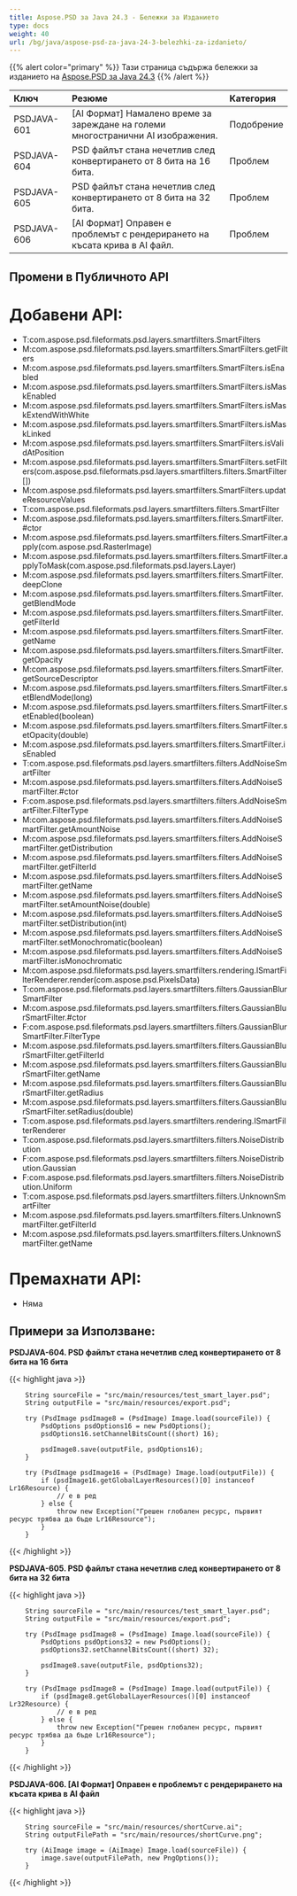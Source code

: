 ```yaml
---
title: Aspose.PSD за Java 24.3 - Бележки за Изданието
type: docs
weight: 40
url: /bg/java/aspose-psd-za-java-24-3-belezhki-za-izdanieto/
---
```


{{% alert color="primary" %}} Тази страница съдържа бележки за изданието на [Aspose.PSD за Java 24.3](https://downloads.aspose.com/psd/java/new-releases/aspose.psd-for-java-24.3/) {{% /alert %}}

| **Ключ**    | **Резюме**                                                                  | **Категория** |
|:------------|:---------------------------------------------------------------------------|:-------------|
| PSDJAVA-601 | [AI Формат] Намалено време за зареждане на големи многoстранични AI изображения. | Подобрение  |
| PSDJAVA-604 | PSD файлът стана нечетлив след конвертирането от 8 бита на 16 бита.        | Проблем     |
| PSDJAVA-605 | PSD файлът стана нечетлив след конвертирането от 8 бита на 32 бита.        | Проблем     |
| PSDJAVA-606 | [AI Формат] Оправен е проблемът с рендерирането на късата крива в AI файл. | Проблем     |

## **Промени в Публичното API**
# **Добавени API:**

- T:com.aspose.psd.fileformats.psd.layers.smartfilters.SmartFilters
- M:com.aspose.psd.fileformats.psd.layers.smartfilters.SmartFilters.getFilters
- M:com.aspose.psd.fileformats.psd.layers.smartfilters.SmartFilters.isEnabled 
- M:com.aspose.psd.fileformats.psd.layers.smartfilters.SmartFilters.isMaskEnabled 
- M:com.aspose.psd.fileformats.psd.layers.smartfilters.SmartFilters.isMaskExtendWithWhite 
- M:com.aspose.psd.fileformats.psd.layers.smartfilters.SmartFilters.isMaskLinked 
- M:com.aspose.psd.fileformats.psd.layers.smartfilters.SmartFilters.isValidAtPosition 
- M:com.aspose.psd.fileformats.psd.layers.smartfilters.SmartFilters.setFilters(com.aspose.psd.fileformats.psd.layers.smartfilters.filters.SmartFilter[])
- M:com.aspose.psd.fileformats.psd.layers.smartfilters.SmartFilters.updateResourceValues 
- T:com.aspose.psd.fileformats.psd.layers.smartfilters.filters.SmartFilter 
- M:com.aspose.psd.fileformats.psd.layers.smartfilters.filters.SmartFilter.#ctor 
- M:com.aspose.psd.fileformats.psd.layers.smartfilters.filters.SmartFilter.apply(com.aspose.psd.RasterImage)
- M:com.aspose.psd.fileformats.psd.layers.smartfilters.filters.SmartFilter.applyToMask(com.aspose.psd.fileformats.psd.layers.Layer)
- M:com.aspose.psd.fileformats.psd.layers.smartfilters.filters.SmartFilter.deepClone 
- M:com.aspose.psd.fileformats.psd.layers.smartfilters.filters.SmartFilter.getBlendMode 
- M:com.aspose.psd.fileformats.psd.layers.smartfilters.filters.SmartFilter.getFilterId 
- M:com.aspose.psd.fileformats.psd.layers.smartfilters.filters.SmartFilter.getName 
- M:com.aspose.psd.fileformats.psd.layers.smartfilters.filters.SmartFilter.getOpacity 
- M:com.aspose.psd.fileformats.psd.layers.smartfilters.filters.SmartFilter.getSourceDescriptor 
- M:com.aspose.psd.fileformats.psd.layers.smartfilters.filters.SmartFilter.setBlendMode(long)
- M:com.aspose.psd.fileformats.psd.layers.smartfilters.filters.SmartFilter.setEnabled(boolean)
- M:com.aspose.psd.fileformats.psd.layers.smartfilters.filters.SmartFilter.setOpacity(double)
- M:com.aspose.psd.fileformats.psd.layers.smartfilters.filters.SmartFilter.isEnabled 
- T:com.aspose.psd.fileformats.psd.layers.smartfilters.filters.AddNoiseSmartFilter 
- M:com.aspose.psd.fileformats.psd.layers.smartfilters.filters.AddNoiseSmartFilter.#ctor 
- F:com.aspose.psd.fileformats.psd.layers.smartfilters.filters.AddNoiseSmartFilter.FilterType 
- M:com.aspose.psd.fileformats.psd.layers.smartfilters.filters.AddNoiseSmartFilter.getAmountNoise 
- M:com.aspose.psd.fileformats.psd.layers.smartfilters.filters.AddNoiseSmartFilter.getDistribution 
- M:com.aspose.psd.fileformats.psd.layers.smartfilters.filters.AddNoiseSmartFilter.getFilterId 
- M:com.aspose.psd.fileformats.psd.layers.smartfilters.filters.AddNoiseSmartFilter.getName 
- M:com.aspose.psd.fileformats.psd.layers.smartfilters.filters.AddNoiseSmartFilter.setAmountNoise(double)
- M:com.aspose.psd.fileformats.psd.layers.smartfilters.filters.AddNoiseSmartFilter.setDistribution(int)
- M:com.aspose.psd.fileformats.psd.layers.smartfilters.filters.AddNoiseSmartFilter.setMonochromatic(boolean)
- M:com.aspose.psd.fileformats.psd.layers.smartfilters.filters.AddNoiseSmartFilter.isMonochromatic 
- M:com.aspose.psd.fileformats.psd.layers.smartfilters.rendering.ISmartFilterRenderer.render(com.aspose.psd.PixelsData)
- T:com.aspose.psd.fileformats.psd.layers.smartfilters.filters.GaussianBlurSmartFilter 
- M:com.aspose.psd.fileformats.psd.layers.smartfilters.filters.GaussianBlurSmartFilter.#ctor 
- F:com.aspose.psd.fileformats.psd.layers.smartfilters.filters.GaussianBlurSmartFilter.FilterType 
- M:com.aspose.psd.fileformats.psd.layers.smartfilters.filters.GaussianBlurSmartFilter.getFilterId 
- M:com.aspose.psd.fileformats.psd.layers.smartfilters.filters.GaussianBlurSmartFilter.getName 
- M:com.aspose.psd.fileformats.psd.layers.smartfilters.filters.GaussianBlurSmartFilter.getRadius 
- M:com.aspose.psd.fileformats.psd.layers.smartfilters.filters.GaussianBlurSmartFilter.setRadius(double)
- T:com.aspose.psd.fileformats.psd.layers.smartfilters.rendering.ISmartFilterRenderer 
- T:com.aspose.psd.fileformats.psd.layers.smartfilters.filters.NoiseDistribution 
- F:com.aspose.psd.fileformats.psd.layers.smartfilters.filters.NoiseDistribution.Gaussian 
- F:com.aspose.psd.fileformats.psd.layers.smartfilters.filters.NoiseDistribution.Uniform 
- T:com.aspose.psd.fileformats.psd.layers.smartfilters.filters.UnknownSmartFilter 
- M:com.aspose.psd.fileformats.psd.layers.smartfilters.filters.UnknownSmartFilter.getFilterId 
- M:com.aspose.psd.fileformats.psd.layers.smartfilters.filters.UnknownSmartFilter.getName

# **Премахнати API:**

- Няма

## **Примери за Използване:**

**PSDJAVA-604. PSD файлът стана нечетлив след конвертирането от 8 бита на 16 бита**

{{< highlight java >}}

        String sourceFile = "src/main/resources/test_smart_layer.psd";
        String outputFile = "src/main/resources/export.psd";

        try (PsdImage psdImage8 = (PsdImage) Image.load(sourceFile)) {
            PsdOptions psdOptions16 = new PsdOptions();
            psdOptions16.setChannelBitsCount((short) 16);

            psdImage8.save(outputFile, psdOptions16);
        }

        try (PsdImage psdImage16 = (PsdImage) Image.load(outputFile)) {
            if (psdImage16.getGlobalLayerResources()[0] instanceof Lr16Resource) {
                // е в ред
            } else {
                throw new Exception("Грешен глобален ресурс, първият ресурс трябва да бъде Lr16Resource");
            }
        }

{{< /highlight >}}

**PSDJAVA-605. PSD файлът стана нечетлив след конвертирането от 8 бита на 32 бита**

{{< highlight java >}}

        String sourceFile = "src/main/resources/test_smart_layer.psd";
        String outputFile = "src/main/resources/export.psd";

        try (PsdImage psdImage8 = (PsdImage) Image.load(sourceFile)) {
            PsdOptions psdOptions32 = new PsdOptions();
            psdOptions32.setChannelBitsCount((short) 32);

            psdImage8.save(outputFile, psdOptions32);
        }

        try (PsdImage psdImage8 = (PsdImage) Image.load(outputFile)) {
            if (psdImage8.getGlobalLayerResources()[0] instanceof Lr32Resource) {
                // е в ред
            } else {
                throw new Exception("Грешен глобален ресурс, първият ресурс трябва да бъде Lr16Resource");
            }
        }

{{< /highlight >}}

**PSDJAVA-606. [AI Формат] Оправен е проблемът с рендерирането на късата крива в AI файл**

{{< highlight java >}}

        String sourceFile = "src/main/resources/shortCurve.ai";
        String outputFilePath = "src/main/resources/shortCurve.png";

        try (AiImage image = (AiImage) Image.load(sourceFile)) {
            image.save(outputFilePath, new PngOptions());
        }

{{< /highlight >}}
